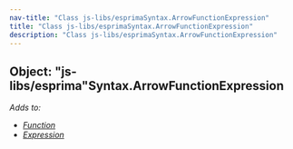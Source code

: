 ```yaml
---
nav-title: "Class js-libs/esprimaSyntax.ArrowFunctionExpression"
title: "Class js-libs/esprimaSyntax.ArrowFunctionExpression"
description: "Class js-libs/esprimaSyntax.ArrowFunctionExpression"
---
```

## Object: "js-libs/esprima"Syntax.ArrowFunctionExpression  
_Adds to:_
 - [_Function_](../../../js-libs/esprima/Syntax/Function.md)
 - [_Expression_](../../../js-libs/esprima/Syntax/Expression.md)